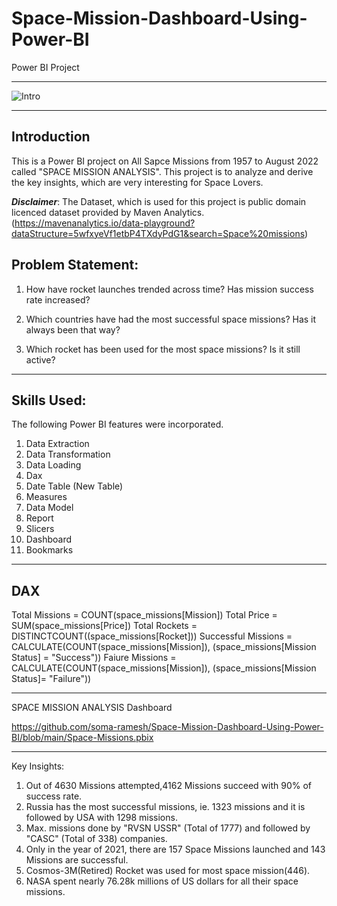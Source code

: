 # Space-Mission-Dashboard-Using-Power-BI
Power BI Project

---

![Intro](https://github.com/soma-ramesh/Space-Mission-Dashboard-Using-Power-BI/assets/143477687/3a824e60-20bb-4584-b81c-903c657160cc)

----

## Introduction
This is a Power BI project on All Sapce Missions from 1957 to August 2022 called "SPACE MISSION ANALYSIS". 
This project is to analyze and derive the key insights, which are very interesting for Space Lovers.

**_Disclaimer_**: The Dataset, which is used for this project is public domain licenced dataset provided by Maven Analytics.
(https://mavenanalytics.io/data-playground?dataStructure=5wfxyeVf1etbP4TXdyPdG1&search=Space%20missions)

## Problem Statement:

1. How have rocket launches trended across time? Has mission success rate increased?

2. Which countries have had the most successful space missions? Has it always been that way?

3. Which rocket has been used for the most space missions? Is it still active?

------

## Skills Used:
The following Power BI features were incorporated.
1. Data Extraction
2. Data Transformation
3. Data Loading
4. Dax
5. Date Table (New Table)
6. Measures
7. Data Model
8. Report
9. Slicers
10. Dashboard
11. Bookmarks

----

## DAX 

Total Missions = COUNT(space_missions[Mission])
Total Price = SUM(space_missions[Price])
Total Rockets = DISTINCTCOUNT((space_missions[Rocket]))
Successful Missions = CALCULATE(COUNT(space_missions[Mission]), (space_missions[Mission Status] = "Success"))
Faiure Missions = CALCULATE(COUNT(space_missions[Mission]), (space_missions[Mission Status]= "Failure"))

---
SPACE MISSION ANALYSIS Dashboard

https://github.com/soma-ramesh/Space-Mission-Dashboard-Using-Power-BI/blob/main/Space-Missions.pbix


-----



Key Insights:
1. Out of 4630 Missions attempted,4162 Missions succeed with 90% of success rate.
2. Russia has the most successful missions, ie. 1323 missions and it is followed by USA with 1298 missions.
3. Max. missions done by "RVSN USSR" (Total of 1777) and followed by "CASC" (Total of 338) companies.
4. Only in the year of 2021, there are 157 Space Missions launched and 143 Missions are successful.
5. Cosmos-3M(Retired) Rocket was used for most space mission(446).
6. NASA spent nearly 76.28k millions of US dollars for all their space missions.



    

